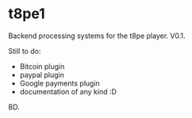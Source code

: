 t8pe1
=====

Backend processing systems for the t8pe player. V0.1.

Still to do:
- Bitcoin plugin
- paypal plugin
- Google payments plugin
- documentation of any kind :D

BD. 
